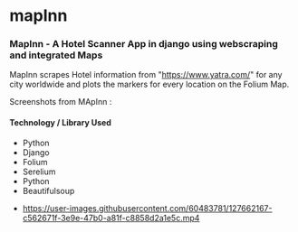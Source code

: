 # mapInn

<H3>MapInn - A Hotel Scanner App in django using webscraping and integrated Maps</H3>

MapInn scrapes Hotel information from "https://www.yatra.com/" for any city worldwide and plots the markers for every location on the Folium Map.

Screenshots from MApInn :

<h4>Technology / Library Used</h4>
<ul>
  <li>Python</li>
  <li>Django</li>
  <li>Folium</li>
  <li>Serelium</li>
  <li>Python</li>
  <li>Beautifulsoup<li>

https://user-images.githubusercontent.com/60483781/127662167-c562671f-3e9e-47b0-a81f-c8858d2a1e5c.mp4


